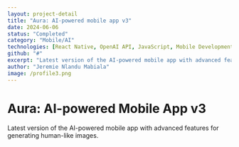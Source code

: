 ```yaml
---
layout: project-detail
title: "Aura: AI-powered mobile app v3"
date: 2024-06-06
status: "Completed"
category: "Mobile/AI"
technologies: [React Native, OpenAI API, JavaScript, Mobile Development]
github: "#"
excerpt: "Latest version of the AI-powered mobile app with advanced features for generating human-like images."
author: "Jeremie Nlandu Mabiala"
image: /profile3.png
---
```


# Aura: AI-powered Mobile App v3

Latest version of the AI-powered mobile app with advanced features for generating human-like images.
